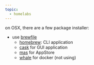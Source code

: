 ```yaml
---
topic:
  - homelabs
---
```

on OSX, there are a few package installer:
- use [brewfile](https://github.com/Homebrew/homebrew-bundle)
	- [homebrew](https://brew.sh/): CLI application
	- [cask](https://github.com/Homebrew/homebrew-cask) for GUI application
	- [mas](https://github.com/mas-cli/mas) for AppStore 
	- [whale](https://github.com/whalebrew/whalebrew) for docker (not using)
	